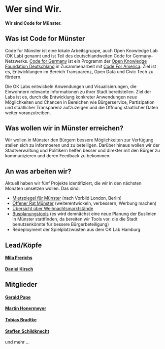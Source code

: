 # Wer sind Wir.
#### Wir sind Code for Münster.

## Was ist Code for Münster
Code for Münster ist eine lokale Arbeitsgruppe, auch Open Knowledge Lab (OK Lab) genannt und ist Teil des deutschlandweiten Code for Germany-Netzwerks. 
[Code for Germany](www.codefor.de) ist ein Programm der [Open Knowledge Foundation Deutschland](www.okfn.de) in Zusammenarbeit mit [Code For America](www.codeforamerica.org). Ziel ist es, Entwicklungen im Bereich Transparenz, Open Data und Civic Tech zu fördern. 

Die OK Labs entwickeln Anwendungen und Visualisierungen, die Einwohnern relevante Informationen zu ihrer Stadt bereitstellen. Ziel der Labs ist es, durch die Entwicklung konkreter Anwendungen neue Möglichkeiten und Chancen in Bereichen wie Bürgerservice, Partizipation und staatlicher Transparenz aufzuzeigen und die Öffnung staatlicher Daten weiter voranzutreiben.

## Was wollen wir in Münster erreichen?

Wir wollen in Münster den Bürgern bessere Möglichkeiten zur Verfügung
stellen sich zu informoeren und zu beteiligen. Darüber hinaus wollen wir
der Stadtverwaltung und Politikern helfen besser und direkter mit den
Bürger zu kommunizieren und deren Feedback zu bekommen.

## An was arbeiten wir?

Aktuell haben wir fünf Projekte identifiziert, die wir in den nächsten
Monaten umsetzen wollen.
Das sind:
- [Mietspiegel für
  Münster](https://github.com/codeformuenster/mietspiegel) (nach Vorbild London, Berlin)
- [Offener Rat Münster](https://github.com/codeformuenster/offenerrat-ms) (weiterentwickeln, verbessern, Werbung machen)
- [Übersicht über
  Weihnachtsmarktstände](https://github.com/codeformuenster/weihnachtsmarkt)
- [Busplanungstools](https://github.com/codeformuenster/busplanung) (es wird demnächst eine neue Planung der Buslinien in Münster stattfinden, da bereiten wir Tools vor, die die Stadt benutzenkönnte für bessere Bürgerbeteiligung)
- Redeployment der Spielplatzwüsten aus dem OK Lab Hamburg


## Lead/Köpfe
#### [Mila Frerichs](http://milafrerichs.github.io)
#### [Daniel Kirsch](http://danielkirs.ch)

## Mitglieder
#### [Gerald Pape](https://github.com/ubergesundheit)
#### [Martin Honermeyer](https://github.com/djmaze)
#### [Tobias Bradtke](https://github.com/webwurst)
#### [Steffen Schildknecht](https://github.com/stsc3000)
und mehr ... 
